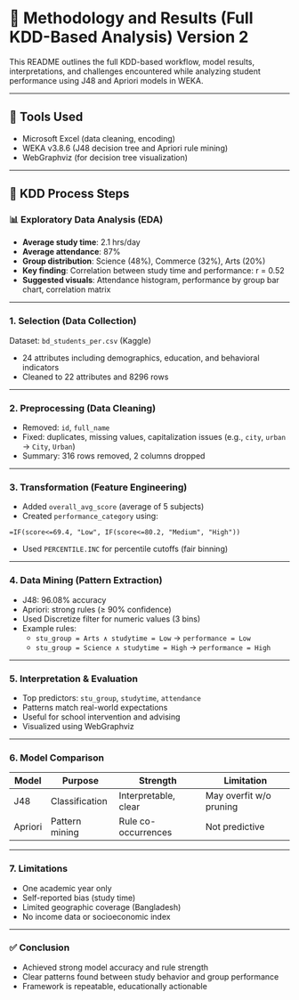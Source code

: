 
# 📘 Methodology and Results (Full KDD-Based Analysis) Version 2

This README outlines the full KDD-based workflow, model results, interpretations, and challenges encountered while analyzing student performance using J48 and Apriori models in WEKA.

---

## 🔧 Tools Used
- Microsoft Excel (data cleaning, encoding)
- WEKA v3.8.6 (J48 decision tree and Apriori rule mining)
- WebGraphviz (for decision tree visualization)

---

## 🔄 KDD Process Steps

### 📊 Exploratory Data Analysis (EDA)
- **Average study time**: 2.1 hrs/day  
- **Average attendance**: 87%  
- **Group distribution**: Science (48%), Commerce (32%), Arts (20%)  
- **Key finding**: Correlation between study time and performance: r = 0.52  
- **Suggested visuals**: Attendance histogram, performance by group bar chart, correlation matrix

---

### 1. Selection (Data Collection)
Dataset: `bd_students_per.csv` (Kaggle)  
- 24 attributes including demographics, education, and behavioral indicators  
- Cleaned to 22 attributes and 8296 rows

---

### 2. Preprocessing (Data Cleaning)
- Removed: `id`, `full_name`  
- Fixed: duplicates, missing values, capitalization issues (e.g., `city`, `urban` → `City`, `Urban`)  
- Summary: 316 rows removed, 2 columns dropped

---

### 3. Transformation (Feature Engineering)
- Added `overall_avg_score` (average of 5 subjects)  
- Created `performance_category` using:  
```excel
=IF(score<=69.4, "Low", IF(score<=80.2, "Medium", "High"))
```
- Used `PERCENTILE.INC` for percentile cutoffs (fair binning)

---

### 4. Data Mining (Pattern Extraction)
- J48: 96.08% accuracy  
- Apriori: strong rules (≥ 90% confidence)  
- Used Discretize filter for numeric values (3 bins)  
- Example rules:  
  - `stu_group = Arts ∧ studytime = Low` → `performance = Low`  
  - `stu_group = Science ∧ studytime = High` → `performance = High`

---

### 5. Interpretation & Evaluation
- Top predictors: `stu_group`, `studytime`, `attendance`  
- Patterns match real-world expectations  
- Useful for school intervention and advising  
- Visualized using WebGraphviz

---

### 6. Model Comparison
| Model   | Purpose        | Strength             | Limitation             |
|---------|----------------|----------------------|-------------------------|
| J48     | Classification | Interpretable, clear | May overfit w/o pruning |
| Apriori | Pattern mining | Rule co-occurrences  | Not predictive          |

---

### 7. Limitations
- One academic year only  
- Self-reported bias (study time)  
- Limited geographic coverage (Bangladesh)  
- No income data or socioeconomic index

---

### ✅ Conclusion
- Achieved strong model accuracy and rule strength  
- Clear patterns found between study behavior and group performance  
- Framework is repeatable, educationally actionable
